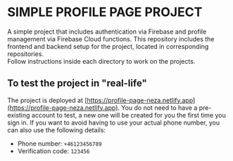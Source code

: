 # SIMPLE PROFILE PAGE PROJECT

A simple project that includes authentication via Firebase and profile management via Firebase Cloud functions. This repository includes the frontend and backend setup for the project, located in corresponding repositories.\
Follow instructions inside each directory to work on the projects. 

## To test the project in "real-life"

The project is deployed at [https://profile-page-neza.netlify.app](https://profile-page-neza.netlify.app). You do not need to have a pre-existing account to test, a new one will be created for you the first time you sign in. If you want to avoid having to use your actual phone number, you can also use the following details:

- Phone number: `+46123456789`
- Verification code: `123456`

